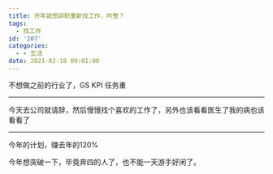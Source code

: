 ```yaml
---
title: 开年就想辞职重新找工作，咋整？
tags:
  - 找工作
id: '207'
categories:
  - - 生活
date: 2021-02-18 09:01:00
---
```


不想做之前的行业了，GS KPI 任务重

* * *

今天去公司就请辞，然后慢慢找个喜欢的工作了，另外也该看看医生了我的病也该看看了

* * *

今年的计划，赚去年的120%

今年想突破一下，毕竟奔四的人了，也不能一天游手好闲了。